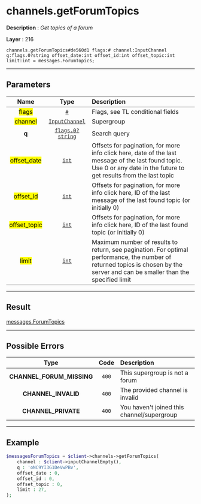 # channels.getForumTopics

**Description** : *Get topics of a forum*

**Layer** : 216

```tl
channels.getForumTopics#de560d1 flags:# channel:InputChannel q:flags.0?string offset_date:int offset_id:int offset_topic:int limit:int = messages.ForumTopics;
```

---

## Parameters

| Name | Type | Description |
| :---: | :---: | :--- |
| <mark>flags</mark> | [`#`](type/#) | Flags, see TL conditional fields |
| <mark>channel</mark> | [`InputChannel`](type/InputChannel) | Supergroup |
| **q** | [`flags.0?string`](type/string) | Search query |
| <mark>offset_date</mark> | [`int`](type/int) | Offsets for pagination, for more info click here, date of the last message of the last found topic. Use 0 or any date in the future to get results from the last topic |
| <mark>offset_id</mark> | [`int`](type/int) | Offsets for pagination, for more info click here, ID of the last message of the last found topic (or initially 0) |
| <mark>offset_topic</mark> | [`int`](type/int) | Offsets for pagination, for more info click here, ID of the last found topic (or initially 0) |
| <mark>limit</mark> | [`int`](type/int) | Maximum number of results to return, see pagination. For optimal performance, the number of returned topics is chosen by the server and can be smaller than the specified limit |

---

## Result

[messages.ForumTopics](type/messages.ForumTopics)

---

## Possible Errors

| Type | Code | Description |
| :---: | :---: | :--- |
| **CHANNEL_FORUM_MISSING** | `400` | This supergroup is not a forum |
| **CHANNEL_INVALID** | `400` | The provided channel is invalid |
| **CHANNEL_PRIVATE** | `400` | You haven't joined this channel/supergroup |

---

## Example

```php
$messagesForumTopics = $client->channels->getForumTopics(
	channel : $client->inputChannelEmpty(),
	q : 'oNC9YI3G1DeVwPBv',
	offset_date : 0,
	offset_id : 0,
	offset_topic : 0,
	limit : 27,
);
```